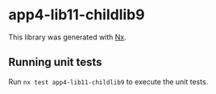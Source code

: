 # app4-lib11-childlib9

This library was generated with [Nx](https://nx.dev).

## Running unit tests

Run `nx test app4-lib11-childlib9` to execute the unit tests.
